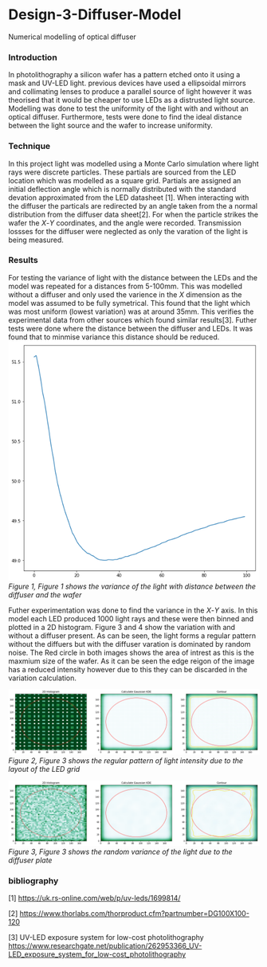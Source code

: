 # Design-3-Diffuser-Model
Numerical modelling of optical diffuser

### Introduction

In photolithography a silicon wafer has a pattern etched onto it using a mask and UV-LED light. 
previous devices have used a ellipsoidal mirrors and collimating lenses to produce a parallel source of light however it was 
theorised that it would be cheaper to use LEDs as a distrusted light source. Modelling was done to test the uniformity of the light with and without an optical diffuser. Furthermore, tests were done to find the ideal distance between the light source and the wafer to increase uniformity.

### Technique

In this project light was modelled using a Monte Carlo simulation where light rays were discrete particles. These partials are sourced from the LED location which was modelled as a square grid. Partials are assigned an initial deflection angle which is normally distributed with the standard devation approximated from the LED datasheet [1]. When interacting with the diffuser the particals are redirected by an angle taken from the a normal distribution from the diffuser data sheet[2]. For when the particle strikes the wafer the *X*-*Y* coordinates, and the angle were recorded. Transmission lossses for the diffuser were neglected as only the varation of the light is being measured.

### Results

For testing the variance of light with the distance between the LEDs and the model was repeated for a distances from 5-100mm. This was modelled without a diffuser and only used the varience in the *X* dimension as the model was assumed to be fully symetrical. This found that the light which was most uniform (lowest variation) was at around 35mm. This verifies the experimental data from other sources which found similar results[3]. Futher tests were done where the distance between the diffuser and LEDs. It was found that to minmise variance this distance should be reduced. 
![Figure 1](https://github.com/evansutcliffe/Design-3-Diffuser-Model/blob/master/distance%20calc.png)
*Figure 1, Figure 1 shows the variance of the light with distance between the diffuser and the wafer* 

Futher experimentation was done to find the variance in the *X*-*Y* axis. In this model each LED produced 1000 light rays and these were then binned and plotted in a 2D histogram. Figure 3 and 4 show the variation with and without a diffuser present. As can be seen, the light forms a regular pattern without the diffuers but with the diffuser varation is dominated by random noise. The Red circle in both images shows the area of intrest as this is the maxmium size of the wafer. As it can be seen the edge reigon of the image has a reduced intensity however due to this they can be discarded in the variation calculation. 

![Figure 2](https://github.com/evansutcliffe/Design-3-Diffuser-Model/blob/master/no_diffuser_circle.png)
*Figure 2, Figure 3 shows the regular pattern of light intensity due to the layout of the LED grid* 

![Figure 3](https://github.com/evansutcliffe/Design-3-Diffuser-Model/blob/master/diffuser_circle.png)
*Figure 3, Figure 3 shows the random variance of the light due to the diffuser plate* 



### bibliography

[1] https://uk.rs-online.com/web/p/uv-leds/1699814/

[2] https://www.thorlabs.com/thorproduct.cfm?partnumber=DG100X100-120

[3] UV-LED exposure system for low-cost photolithography https://www.researchgate.net/publication/262953366_UV-LED_exposure_system_for_low-cost_photolithography
